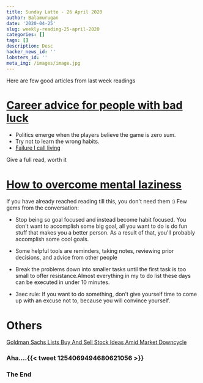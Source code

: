 ```yaml
---
title: Sunday Latte - 26 April 2020
author: Balamurugan
date: '2020-04-25'
slug: weekly-reading-25-april-2020
categories: []
tags: []
description: Desc
hacker_news_id: ''
lobsters_id: ''
meta_img: /images/image.jpg
---
```

Here are few good articles from last week readings

# [Career advice for people with bad luck](https://chiefofstuff.substack.com/p/career-advice-for-people-with-bad)


+ Politics emerge when the players believe the game is zero sum. 
+ Try not to learn the wrong habits.
+ [Failure I call living](https://www.youtube.com/watch?v=dlvZtXTEMug)

Give a full read, worth it

# [How to overcome mental laziness](https://news.ycombinator.com/item?id=22919697) <br />


If you have already reached reading till this, you don't need them :)
Few gems from the conversation:

+ Stop being so goal focused and instead become habit focused. You don't want to accomplish some big goal, all you want to do is do fun stuff that makes you a better person. As a result of that, you'll probably accomplish some cool goals.

+ Some helpful tools are reminders, taking notes, reviewing prior decisions, and advice from other people

+ Break the problems down into smaller tasks until the first task is too small to offer resistance.Almost everything in my to do list these days can be executed in under 10 minutes. 

+ 3sec rule: If you want to do something, don't give yourself time to come up with an excuse not to, because you will convince yourself.


# Others

[Goldman Sachs Lists Buy And Sell Stock Ideas Amid Market Downcycle](https://www.bloombergquint.com/markets/goldman-sachs-lists-buy-and-sell-stock-ideas-amid-market-downcycle)

### Aha....{{< tweet 1254069494680621056 >}} 

### The End
